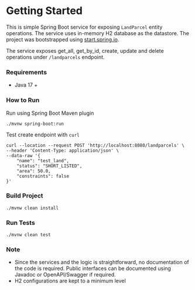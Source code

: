 # Getting Started
This is simple Spring Boot service for exposing `LandParcel` entity operations. The service uses in-memory H2 database as the datastore. The project was bootstrapped using [start.spring.io](https://start.spring.io/).

The service exposes get_all, get_by_id, create, update and delete operations under `/landparcels` endpoint.

### Requirements
- Java 17 +

### How to Run
Run using Spring Boot Maven plugin
```shell
./mvnw spring-boot:run
```
Test create endpoint with `curl`
```shell
curl --location --request POST 'http://localhost:8080/landparcels' \
--header 'Content-Type: application/json' \
--data-raw '{
    "name": "test_land",
    "status": "SHORT_LISTED",
    "area": 50.0,
    "constraints": false
}'
```

### Build Project
```shell
./mvnw clean install
```

### Run Tests
```shell
./mvnw clean test
```


### Note
- Since the services and the logic is straightforward, no documentation of the code is required. Public interfaces can be documented using Javadoc or OpenAPI/Swagger if required. 
- H2 configurations are kept to a minimum level

